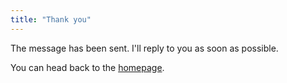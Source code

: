 ```yaml
---
title: "Thank you"
---
```


The message has been sent. I'll reply to you as soon as possible.

You can head back to the [homepage](/).
